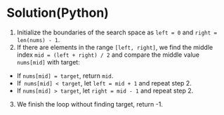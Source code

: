 # Solution(Python)

1. Initialize the boundaries of the search space as `left = 0` and `right = len(nums) - 1`.
2. If there are elements in the range `[left, right]`, we find the middle index `mid = (left + right) / 2` and compare the middle value `nums[mid]` with target:
- If `nums[mid] = target`, return `mid`.
- If` nums[mid] < target`, let `left = mid + 1` and repeat step 2.
- If `nums[mid] > target`, let `right = mid - 1` and repeat step 2.
3. We finish the loop without finding target, return -1.
